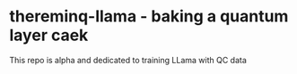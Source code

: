 # thereminq-llama - baking a quantum layer caek
This repo is alpha and dedicated to training LLama with QC data
